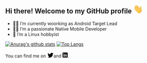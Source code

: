 ## Hi there! Welcome to my GitHub profile <img src="https://raw.githubusercontent.com/mustafaozhan/mustafaozhan/master/wave.gif" width="30px">

- :man_office_worker: I’m currently woorking as Android Target Lead
- :man_technologist: I’m a passionate Native Mobile Developer
- :penguin: I’m a Linux hobbyist


[![Anurag's github stats](https://github-readme-stats.vercel.app/api?username=mustafaozhan&count_private=true&include_all_commits=true&theme=dark&line_height=27&show_icons=true)](https://github.com/anuraghazra/github-readme-stats) [![Top Langs](https://github-readme-stats.vercel.app/api/top-langs/?username=mustafaozhan&line_height=26&theme=dark&hide=css,python)](https://github.com/anuraghazra/github-readme-stats)


<!-- Actual text -->

You can find me on [![Twitter][1.2]][1]and [![LinkedIn][2.2]][2].

<!-- Icons -->

[1.2]: https://raw.githubusercontent.com/mustafaozhan/mustafaozhan/master/twitter.png (twitter icon without padding)
[2.2]: https://raw.githubusercontent.com/mustafaozhan/mustafaozhan/master/linkedin.png (LinkedIn icon without padding)

<!-- Links to your social media accounts -->

[1]: https://twitter.com/nahzoafatsum
[2]: https://www.linkedin.com/in/mustafaozhan
